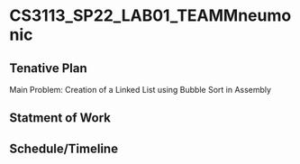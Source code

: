 # CS3113_SP22_LAB01_TEAMMneumonic

## Tenative Plan 
Main Problem: Creation of a Linked List using Bubble Sort in Assembly 


## Statment of Work 


## Schedule/Timeline 

